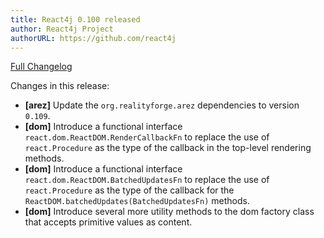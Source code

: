 ```yaml
---
title: React4j 0.100 released
author: React4j Project
authorURL: https://github.com/react4j
---
```


[Full Changelog](https://github.com/react4j/react4j/compare/v0.99...v0.100)

Changes in this release:

* **\[arez\]** Update the `org.realityforge.arez` dependencies to version `0.109`.
* **\[dom\]** Introduce a functional interface `react.dom.ReactDOM.RenderCallbackFn` to replace the use of
  `react.Procedure` as the type of the callback in the top-level rendering methods.
* **\[dom\]** Introduce a functional interface `react.dom.ReactDOM.BatchedUpdatesFn` to replace the use of
  `react.Procedure` as the type of the callback for the `ReactDOM.batchedUpdates(BatchedUpdatesFn)` methods.
* **\[dom\]** Introduce several more utility methods to the dom factory class that accepts primitive values
  as content.
